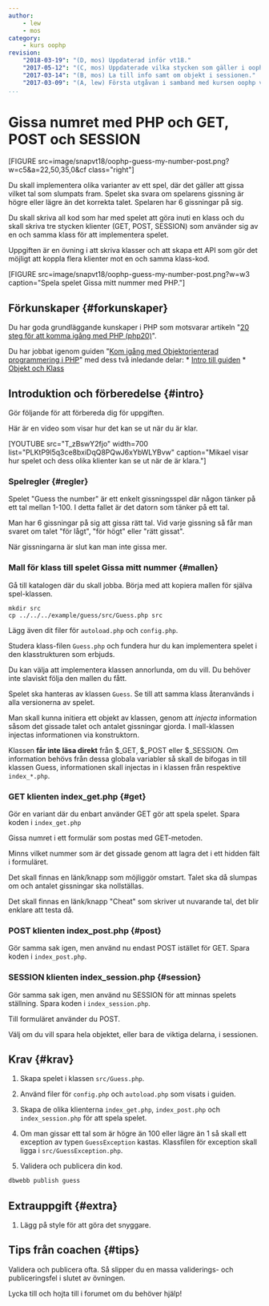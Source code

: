 ```yaml
---
author:
    - lew
    - mos
category:
    - kurs oophp
revision:
    "2018-03-19": "(D, mos) Uppdaterad inför vt18."
    "2017-05-12": "(C, mos) Uppdaterade vilka stycken som gäller i oophp20-guiden."
    "2017-03-14": "(B, mos) La till info samt om objekt i sessionen."
    "2017-03-09": "(A, lew) Första utgåvan i samband med kursen oophp v3."
...
```

Gissa numret med PHP och GET, POST och SESSION
==================================

[FIGURE src=image/snapvt18/oophp-guess-my-number-post.png?w=c5&a=22,50,35,0&cf class="right"]

Du skall implementera olika varianter av ett spel, där det gäller att gissa vilket tal som slumpats fram. Spelet ska svara om spelarens gissning är högre eller lägre än det korrekta talet. Spelaren har 6 gissningar på sig. 

Du skall skriva all kod som har med spelet att göra inuti en klass och du skall skriva tre stycken klienter (GET, POST, SESSION) som använder sig av en och samma klass för att implementera spelet.

Uppgiften är en övning i att skriva klasser och att skapa ett API som gör det möjligt att koppla flera klienter mot en och samma klass-kod.

<!--more-->

[FIGURE src=image/snapvt18/oophp-guess-my-number-post.png?w=w3 caption="Spela spelet Gissa mitt nummer med PHP."]



Förkunskaper {#forkunskaper}
-----------------------

Du har goda grundläggande kunskaper i PHP som motsvarar artikeln "[20 steg för att komma igång med PHP (php20)](kunskap/kom-i-gang-med-php-pa-20-steg)".

Du har jobbat igenom guiden "[Kom igång med Objektorienterad programmering i PHP](guide/kom-igang-med-objektorienterad-programmering-i-php)" med dess två inledande delar:
    * [Intro till guiden](guide/kom-igang-med-objektorienterad-programmering-i-php/intro-till-guiden)
    * [Objekt och Klass](guide/kom-igang-med-objektorienterad-programmering-i-php/objekt-och-klass)



Introduktion och förberedelse {#intro}
-----------------------

Gör följande för att förbereda dig för uppgiften.

Här är en video som visar hur det kan se ut när du är klar.

[YOUTUBE src="T_zBswY2fjo" width=700 list="PLKtP9l5q3ce8bxiDqQ8PQwJ6xYbWLYBvw" caption="Mikael visar hur spelet och dess olika klienter kan se ut när de är klara."]



### Spelregler {#regler}

Spelet "Guess the number" är ett enkelt gissningsspel där någon tänker på ett tal mellan 1-100. I detta fallet är det datorn som tänker på ett tal.

Man har 6 gissningar på sig att gissa rätt tal. Vid varje gissning så får man svaret om talet "för lågt", "för högt" eller "rätt gissat".

När gissningarna är slut kan man inte gissa mer.



### Mall för klass till spelet Gissa mitt nummer {#mallen}

Gå till katalogen där du skall jobba. Börja med att kopiera mallen för själva spel-klassen.

```text
mkdir src
cp ../../../example/guess/src/Guess.php src
```

Lägg även dit filer för `autoload.php` och `config.php`.

Studera klass-filen `Guess.php` och fundera hur du kan implementera spelet i den klasstrukturen som erbjuds.

Du kan välja att implementera klassen annorlunda, om du vill. Du behöver inte slaviskt följa den mallen du fått.

Spelet ska hanteras av klassen `Guess`. Se till att samma klass återanvänds i alla versionerna av spelet.

Man skall kunna initiera ett objekt av klassen, genom att *injecta* information såsom det gissade talet och antalet gissningar gjorda. I mall-klassen injectas informationen via konstruktorn.

Klassen **får inte läsa direkt** från $\_GET, $\_POST eller $\_SESSION. Om information behövs från dessa globala variabler så skall de bifogas in till klassen Guess, informationen skall injectas in i klassen från respektive `index_*.php`. 



### GET klienten index_get.php {#get}

Gör en variant där du enbart använder GET gör att spela spelet. Spara koden i `index_get.php`

Gissa numret i ett formulär som postas med GET-metoden.

Minns vilket nummer som är det gissade genom att lagra det i ett hidden fält i formuläret.

Det skall finnas en länk/knapp som möjliggör omstart. Talet ska då slumpas om och antalet gissningar ska nollställas.

Det skall finnas en länk/knapp "Cheat" som skriver ut nuvarande tal, det blir enklare att testa då.



### POST klienten index_post.php {#post}

Gör samma sak igen, men använd nu endast POST istället för GET. Spara koden i `index_post.php`.



### SESSION klienten index_session.php {#session}

Gör samma sak igen, men använd nu SESSION för att minnas spelets ställning. Spara koden i `index_session.php`.

Till formuläret använder du POST.

Välj om du vill spara hela objektet, eller bara de viktiga delarna, i sessionen.



Krav {#krav}
-----------------------

1. Skapa spelet i klassen `src/Guess.php`.

1. Använd filer för `config.php` och `autoload.php` som visats i guiden.

1. Skapa de olika klienterna `index_get.php`, `index_post.php` och `index_session.php` för att spela spelet.

1. Om man gissar ett tal som är högre än 100 eller lägre än 1 så skall ett exception av typen `GuessException` kastas. Klassfilen för exception skall ligga i `src/GuessException.php`.

1. Validera och publicera din kod.

```bash
dbwebb publish guess
```



Extrauppgift {#extra}
-----------------------

1. Lägg på style för att göra det snyggare.

<!--
1. När du använder POST så använd redirect med `header()` för att bli av med varningspopupen vid sidomladdning av postat formulär.

ger implicit behov av flash-message via sessionen.
-->


Tips från coachen {#tips}
-----------------------

Validera och publicera ofta. Så slipper du en massa validerings- och publiceringsfel i slutet av övningen.

Lycka till och hojta till i forumet om du behöver hjälp!
